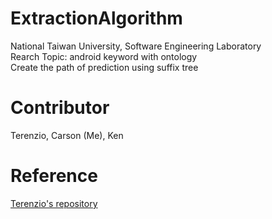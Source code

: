 # ExtractionAlgorithm

National Taiwan University, Software Engineering Laboratory  
Rearch Topic: android keyword with ontology  
Create the path of prediction using suffix tree  

# Contributor

Terenzio, Carson (Me), Ken  

# Reference

[Terenzio's repository](https://github.com/terenzio/ExtractionAlgorithm)